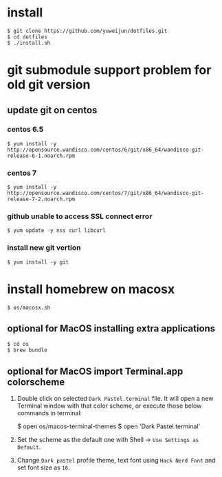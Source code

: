 # install

    $ git clone https://github.com/yuweijun/dotfiles.git
    $ cd dotfiles
    $ ./install.sh

# git submodule support problem for old git version

## update git on centos

### centos 6.5

    $ yum install -y http://opensource.wandisco.com/centos/6/git/x86_64/wandisco-git-release-6-1.noarch.rpm

### centos 7

    $ yum install -y http://opensource.wandisco.com/centos/7/git/x86_64/wandisco-git-release-7-2.noarch.rpm

### github unable to access SSL connect error

    $ yum update -y nss curl libcurl

### install new git vertion

    $ yum install -y git

# install homebrew on macosx

    $ os/macosx.sh

## optional for MacOS installing extra applications

    $ cd os
    $ brew bundle

## optional for MacOS import Terminal.app colorscheme

1. Double click on selected `Dark Pastel.terminal` file. It will open a new Terminal window with that color scheme, or execute those below commands in terminal:

    $ open os/macos-terminal-themes
    $ open 'Dark Pastel.terminal'

2. Set the scheme as the default one with Shell -> `Use Settings as Default`.
3. Change `Dark pastel` profile theme, text font using `Hack Nerd Font` and set font size as `16`.

